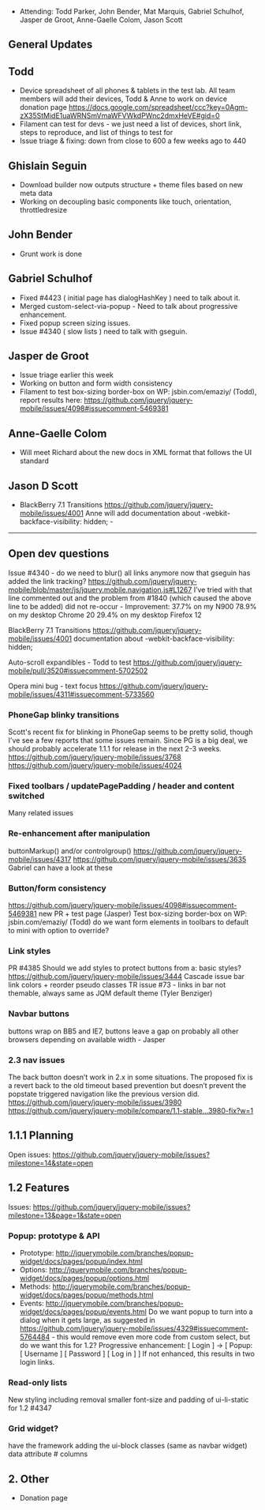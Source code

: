 * Attending: Todd Parker, John Bender, Mat Marquis, Gabriel Schulhof, Jasper de Groot, Anne-Gaelle Colom, Jason Scott

## General Updates

## Todd
* Device spreadsheet of all phones & tablets in the test lab. All team members will add their devices, Todd & Anne to work on device donation page
https://docs.google.com/spreadsheet/ccc?key=0Agm-zX35StMidE1uaWRNSmVmaWFVWkdPWnc2dmxHeVE#gid=0
* Filament can test for devs - we just need a list of devices, short link, steps to reproduce, and list of things to test for
* Issue triage & fixing: down from close to 600 a few weeks ago to 440

## Ghislain Seguin
* Download builder now outputs structure + theme files based on new meta data
* Working on decoupling basic components like touch, orientation, throttledresize

## John Bender 
* Grunt work is done

## Gabriel Schulhof
* Fixed #4423 ( initial page has dialogHashKey ) need to talk about it.
* Merged custom-select-via-popup - Need to talk about progressive enhancement.
* Fixed popup screen sizing issues.
* Issue #4340 ( slow lists ) need to talk with gseguin.

## Jasper de Groot
* Issue triage earlier this week
* Working on button and form width consistency
* Filament to test box-sizing border-box on WP: jsbin.com/emaziy/ (Todd), report results here: https://github.com/jquery/jquery-mobile/issues/4098#issuecomment-5469381

## Anne-Gaelle Colom
* Will meet Richard about the new docs in XML format that follows the UI standard

## Jason D Scott
* BlackBerry 7.1 Transitions https://github.com/jquery/jquery-mobile/issues/4001 Anne will add documentation about -webkit-backface-visibility: hidden; - 

***

## Open dev questions

Issue #4340 - do we need to blur() all links anymore now that gseguin has added the link tracking?
https://github.com/jquery/jquery-mobile/blob/master/js/jquery.mobile.navigation.js#L1267
I’ve tried with that line commented out and the problem from #1840 (which caused the above line to be added) did not re-occur - Improvement:
37.7% on my N900
78.9% on my desktop Chrome 20
29.4% on my desktop Firefox 12

BlackBerry 7.1 Transitions https://github.com/jquery/jquery-mobile/issues/4001 documentation about -webkit-backface-visibility: hidden;

Auto-scroll expandibles - Todd to test https://github.com/jquery/jquery-mobile/pull/3520#issuecomment-5702502

Opera mini bug - text focus https://github.com/jquery/jquery-mobile/issues/4311#issuecomment-5733560

### PhoneGap blinky transitions
Scott's recent fix for blinking in PhoneGap seems to be pretty solid, though I've see a few reports that some issues remain. Since PG is a big deal, we should probably accelerate 1.1.1 for release in the next 2-3 weeks.
https://github.com/jquery/jquery-mobile/issues/3768
https://github.com/jquery/jquery-mobile/issues/4024

### Fixed toolbars / updatePagePadding / header and content switched
Many related issues

### Re-enhancement after manipulation
buttonMarkup() and/or controlgroup()
https://github.com/jquery/jquery-mobile/issues/4317
https://github.com/jquery/jquery-mobile/issues/3635
Gabriel can have a look at these

### Button/form consistency
https://github.com/jquery/jquery-mobile/issues/4098#issuecomment-5469381
new PR + test page (Jasper)
Test box-sizing border-box on WP: jsbin.com/emaziy/ (Todd)
do we want form elements in toolbars to default to mini with option to override?

### Link styles
PR #4385
Should we add styles to protect buttons from a: basic styles?
https://github.com/jquery/jquery-mobile/issues/3444
Cascade issue bar link colors + reorder pseudo classes
TR issue #73 - links in bar not themable, always same as JQM default theme (Tyler Benziger)

### Navbar buttons
buttons wrap on BB5 and IE7, buttons leave a gap on probably all other browsers depending on available width - Jasper

### 2.3 nav issues
The back button doesn’t work in 2.x in some situations. The proposed fix is a revert back to the old timeout based prevention but doesn’t prevent the popstate triggered navigation like the previous version did.
https://github.com/jquery/jquery-mobile/issues/3980
https://github.com/jquery/jquery-mobile/compare/1.1-stable...3980-fix?w=1

## 1.1.1 Planning  
Open issues: https://github.com/jquery/jquery-mobile/issues?milestone=14&state=open

## 1.2 Features  
Issues: https://github.com/jquery/jquery-mobile/issues?milestone=13&page=1&state=open

### Popup: prototype & API
* Prototype: http://jquerymobile.com/branches/popup-widget/docs/pages/popup/index.html
* Options: http://jquerymobile.com/branches/popup-widget/docs/pages/popup/options.html
* Methods: http://jquerymobile.com/branches/popup-widget/docs/pages/popup/methods.html
* Events: http://jquerymobile.com/branches/popup-widget/docs/pages/popup/events.html
Do we want popup to turn into a dialog when it gets large, as suggested in https://github.com/jquery/jquery-mobile/issues/4329#issuecomment-5764484 - this would remove even more code from custom select, but do we want this for 1.2?
Progressive enhancement: [ Login ] -> [ Popup: [ Username ] [ Password ] [ Log in ] ] If not enhanced, this results in two login links.

### Read-only lists
New styling including removal smaller font-size and padding of ui-li-static for 1.2 #4347

### Grid widget?
have the framework adding the ui-block classes (same as navbar widget)
data attribute # columns

## 2. Other 
* Donation page 
